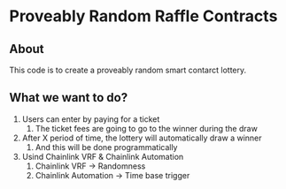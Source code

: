 # Proveably Random Raffle Contracts

## About

This code is to create a proveably random smart contarct lottery.

## What we want to do?

1. Users can enter by paying for a ticket
   1. The ticket fees are going to go to the winner during the draw
2. After X period of time, the lottery will automatically draw a winner
   1. And this will be done programmatically
3. Usind Chainlink VRF & Chainlink Automation
   1. Chainlink VRF -> Randomness
   2. Chainlink Automation -> Time base trigger
